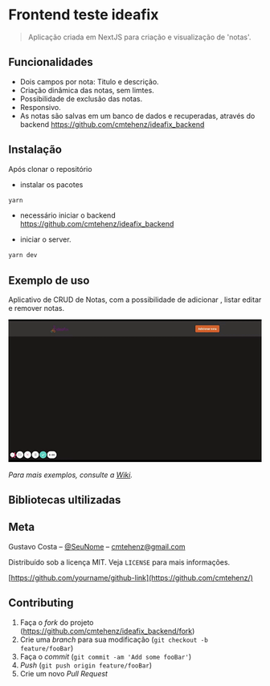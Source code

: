 # Frontend teste ideafix
> Aplicação criada em NextJS para criação e visualização de 'notas'.

## Funcionalidades
  - Dois campos por nota: Titulo e descrição.
  - Criação dinâmica das notas, sem limtes.
  - Possibilidade de exclusão das notas.
  - Responsivo.
  - As notas são salvas em um banco de dados e recuperadas, através do backend https://github.com/cmtehenz/ideafix_backend

## Instalação

Após clonar o repositório
  - instalar os pacotes
```sh
yarn
```
  - necessário iniciar o backend https://github.com/cmtehenz/ideafix_backend

  - iniciar o server.

```sh
yarn dev
```

## Exemplo de uso

Aplicativo de CRUD de Notas, com a possibilidade de adicionar , listar editar e remover notas.

![caption](/assets/logo.gif)

_Para mais exemplos, consulte a [Wiki][wiki]._

## Bibliotecas ultilizadas


## Meta

Gustavo Costa – [@SeuNome](https://twitter.com/cmtehenz) – cmtehenz@gmail.com

Distribuído sob a licença MIT. Veja `LICENSE` para mais informações.

[https://github.com/yourname/github-link](https://github.com/cmtehenz/)

## Contributing

1. Faça o _fork_ do projeto (<https://github.com/cmtehenz/ideafix_backend/fork>)
2. Crie uma _branch_ para sua modificação (`git checkout -b feature/fooBar`)
3. Faça o _commit_ (`git commit -am 'Add some fooBar'`)
4. _Push_ (`git push origin feature/fooBar`)
5. Crie um novo _Pull Request_

[wiki]: https://github.com/cmtehenz/ideafix_web/wiki
